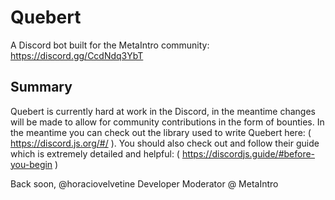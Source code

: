 # Quebert
A Discord bot built for the MetaIntro community: https://discord.gg/CcdNdq3YbT

## Summary
Quebert is currently hard at work in the Discord, in the meantime changes will be made to allow for community contributions in the form of bounties. In the meantime you can check out the library used to write Quebert here: ( https://discord.js.org/#/ ). You should also check out and follow their guide which is extremely detailed and helpful: ( https://discordjs.guide/#before-you-begin )

Back soon, 
@horaciovelvetine 
Developer Moderator @ MetaIntro
